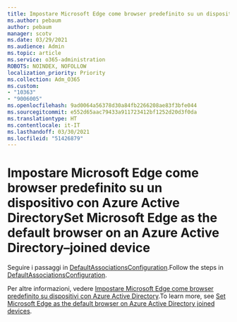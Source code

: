 ```yaml
---
title: Impostare Microsoft Edge come browser predefinito su un dispositivo con Azure Active Directory
ms.author: pebaum
author: pebaum
manager: scotv
ms.date: 03/29/2021
ms.audience: Admin
ms.topic: article
ms.service: o365-administration
ROBOTS: NOINDEX, NOFOLLOW
localization_priority: Priority
ms.collection: Adm_O365
ms.custom:
- "10363"
- "9006005"
ms.openlocfilehash: 9ad0064a56378d30a84fb2266208ae83f3bfe044
ms.sourcegitcommit: e552d65aac79433a911723412bf1252d20d3f0da
ms.translationtype: HT
ms.contentlocale: it-IT
ms.lasthandoff: 03/30/2021
ms.locfileid: "51426879"
---
```

# <a name="set-microsoft-edge-as-the-default-browser-on-an-azure-active-directoryjoined-device"></a><span data-ttu-id="f63a9-102">Impostare Microsoft Edge come browser predefinito su un dispositivo con Azure Active Directory</span><span class="sxs-lookup"><span data-stu-id="f63a9-102">Set Microsoft Edge as the default browser on an Azure Active Directory–joined device</span></span>

<span data-ttu-id="f63a9-103">Seguire i passaggi in [DefaultAssociationsConfiguration](https://go.microsoft.com/fwlink/?linkid=2132650).</span><span class="sxs-lookup"><span data-stu-id="f63a9-103">Follow the steps in [DefaultAssociationsConfiguration](https://go.microsoft.com/fwlink/?linkid=2132650).</span></span>

<span data-ttu-id="f63a9-104">Per altre informazioni, vedere [Impostare Microsoft Edge come browser predefinito su dispositivi con Azure Active Directory](https://go.microsoft.com/fwlink/?linkid=2132440).</span><span class="sxs-lookup"><span data-stu-id="f63a9-104">To learn more, see [Set Microsoft Edge as the default browser on Azure Active Directory joined devices](https://go.microsoft.com/fwlink/?linkid=2132440).</span></span>